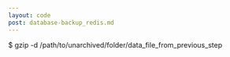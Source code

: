 ```yaml
---
layout: code
post: database-backup_redis.md
---
```



$ gzip -d /path/to/unarchived/folder/data_file_from_previous_step

